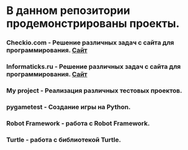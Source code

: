 В данном репозитории продемонстрированы проекты.
========================
### Checkio.com - Решение различных задач с сайта для программирования. [Сайт](https://checkio.org/)
### Informaticks.ru - Решение различных задач с сайта для программирования. [Сайт](https://informatics.mccme.ru/)
### My project - Реализация различных тестовых проектов.
### pygametest - Создание игры на Python. 
### Robot Framework - работа с Robot Framework.
### Turtle - работа с библиотекой Turtle.
